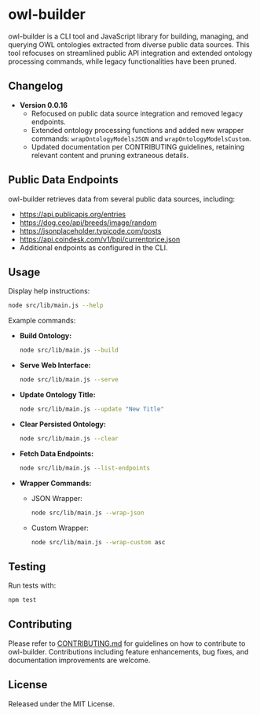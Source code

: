 # owl-builder

owl-builder is a CLI tool and JavaScript library for building, managing, and querying OWL ontologies extracted from diverse public data sources. This tool refocuses on streamlined public API integration and extended ontology processing commands, while legacy functionalities have been pruned.

## Changelog

- **Version 0.0.16**
  - Refocused on public data source integration and removed legacy endpoints.
  - Extended ontology processing functions and added new wrapper commands: `wrapOntologyModelsJSON` and `wrapOntologyModelsCustom`.
  - Updated documentation per CONTRIBUTING guidelines, retaining relevant content and pruning extraneous details.

## Public Data Endpoints

owl-builder retrieves data from several public data sources, including:

- https://api.publicapis.org/entries
- https://dog.ceo/api/breeds/image/random
- https://jsonplaceholder.typicode.com/posts
- https://api.coindesk.com/v1/bpi/currentprice.json
- Additional endpoints as configured in the CLI.

## Usage

Display help instructions:

```bash
node src/lib/main.js --help
```

Example commands:

- **Build Ontology:**
  ```bash
  node src/lib/main.js --build
  ```

- **Serve Web Interface:**
  ```bash
  node src/lib/main.js --serve
  ```

- **Update Ontology Title:**
  ```bash
  node src/lib/main.js --update "New Title"
  ```

- **Clear Persisted Ontology:**
  ```bash
  node src/lib/main.js --clear
  ```

- **Fetch Data Endpoints:**
  ```bash
  node src/lib/main.js --list-endpoints
  ```

- **Wrapper Commands:**
  - JSON Wrapper:
    ```bash
    node src/lib/main.js --wrap-json
    ```
  - Custom Wrapper:
    ```bash
    node src/lib/main.js --wrap-custom asc
    ```

## Testing

Run tests with:

```bash
npm test
```

## Contributing

Please refer to [CONTRIBUTING.md](CONTRIBUTING.md) for guidelines on how to contribute to owl-builder. Contributions including feature enhancements, bug fixes, and documentation improvements are welcome.

## License

Released under the MIT License.
